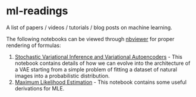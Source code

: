 # ml-readings
A list of papers / videos / tutorials / blog posts on machine learning.

The following notebooks can be viewed through [nbviewer](https://nbviewer.jupyter.org) for proper rendering of formulas:

1. [Stochastic Variational Inference and Variational Autoencoders](https://nbviewer.jupyter.org/github/debasishg/ml-readings/blob/master/StochasticVIAndVAE.ipynb) - This notebook contains details of how we can evolve into the architecture of a VAE starting from a simple problem of fitting a dataset of natural images into a probabilistic distribution.
2. [Maximum Likelihood Estimation](https://nbviewer.jupyter.org/github/debasishg/ml-readings/blob/master/MLE.ipynb) - This notebook contains some useful derivations for MLE.